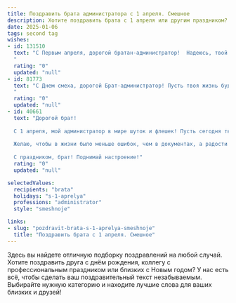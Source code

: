 ```yaml
---
title: Поздравить брата администратора с 1 апреля. Смешное
description: Хотите поздравить брата с 1 апреля или другим праздником? Наш ИИ создаст незабываемое поздравление, а вы обязательно выделитесь среди других.  
date: 2025-01-06
tags: second tag
wishes:
- id: 131510
  text: "С Первым апреля, дорогой братан-администратор!  Надеюсь, твой день будет полон позитива, а не только бесконечных запросов и жалоб.  Пусть все баги в твоей жизни исправятся сами собой, а пользователи будут исключительно милыми и адекватными (мечта, да?). Желаю тебе сегодня море юмора,  и чтобы все твои приколы оказались удачными, в отличие от некоторых глючных программ!
  "
  rating: "0"
  updated: "null"
- id: 81773
  text: "С Днем смеха, дорогой Брат-администратор! Пусть твоя жизнь будет полна ярких событий, а твоя должность – не просто формальностью, а поводом для креатива и шуток! 😊
  "
  rating: "0"
  updated: "null"
- id: 40661
  text: "Дорогой брат!
  
  С 1 апреля, мой администратор в мире шуток и флешек! Пусть сегодня твои шутки будут острее, чем кабель на столе, а смех превратит офис в настоящий праздник! Запомни: в этот день даже серьезные лица могут легко сменить маску на веселую!
  
  Желаю, чтобы в жизни было меньше ошибок, чем в документах, а радости – больше, чем спама в почте! Пусть каждый клиент улыбается, а начальник не дразнит, как ироничный комментарий в чате. Пусть голубые экраны будут только в мечтах, а в реальности – безграничное количество хорошего настроения!
  
  С праздником, брат! Поднимай настроение!"
  rating: "0"
  updated: "null"

selectedValues:
  recipients: "brata"
  holidays: "s-1-aprelya"
  professions: "administrator"
  style: "smeshnoje"

links:
- slug: "pozdravit-brata-s-1-aprelya-smeshnoje"
  title: "Поздравить брата с 1 апреля. Смешное"
---
```


Здесь вы найдете отличную подборку поздравлений на любой случай.
Хотите поздравить друга с днём рождения, коллегу с профессиональным праздником или близких с Новым годом? У нас есть всё, чтобы сделать ваш поздравительный текст незабываемым. Выбирайте нужную категорию и находите лучшие слова для ваших близких и друзей!
